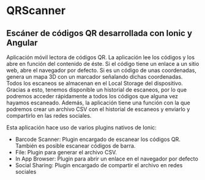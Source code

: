 # QRScanner
## Escáner de códigos QR desarrollada con Ionic y Angular

Aplicación móvil lectora de códigos QR. La aplicación lee los códigos y los abre en función del contenido de éste. Si el código tiene un enlace a un sitio web, abre el navegador por defecto. Si es un código de unas coordenadas, genera un mapa 3D con un marcador señalando dichas coordenadas. 
Todos los escaneos se almacenan en el Local Storage del dispositivo. Gracias a esto, tenemos disponible un historial de escaneos, por lo que podremos acceder rápidamente a todos los códigos que alguna vez hayamos escaneado. Además, la aplicación tiene una función con la que podremos crear un archivo CSV con el historial de escaneos y enviarlo y compartirlo en las redes sociales.


Esta aplicación hace uso de varios plugins nativos de Ionic:
- Barcode Scanner: Plugin encargado de escanear los códigos QR. También es posible escanear códigos de barra.
- File: Plugin para generar el archivo CSV.
- In App Browser: Plugin para abrir un enlace en el navegador por defecto
- Social Sharing: Plugin encargado de compartir el archivo en redes sociales


